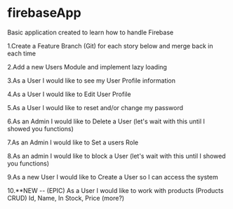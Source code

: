 # firebaseApp
 Basic application created to learn how to handle Firebase
 
1.Create a Feature Branch (Git) for each story below and merge back in each time

2.Add a new Users Module and implement lazy loading

3.As a User I would like to see my User Profile information

4.As a User I would like to Edit User Profile

5.As a User I would like to reset and/or change my password

6.As an Admin I would like to Delete a User (let's wait with this until I showed you functions)

7.As an Admin I would like to Set a users Role

8.As an admin I would like to block a User (let's wait with this until I showed you functions)

9.As a new User I would like to Create a User so I can access the system

10.**NEW -- (EPIC) As a User I would like to work with products (Products CRUD)
Id, Name, In Stock, Price (more?) 
